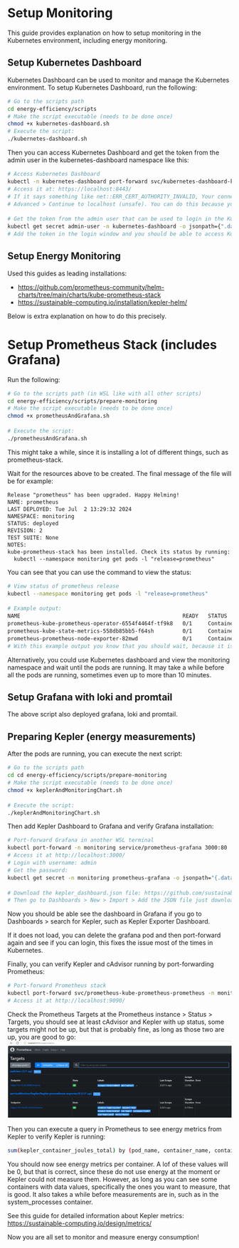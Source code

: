 # Setup Monitoring
This guide provides explanation on how to setup monitoring in the Kubernetes environment, including energy monitoring.

## Setup Kubernetes Dashboard
Kubernetes Dashboard can be used to monitor and manage the Kubernetes environment. To setup Kubernetes Dashboard, run the following:
```sh
# Go to the scripts path
cd energy-efficiency/scripts
# Make the script executable (needs to be done once)
chmod +x kubernetes-dashboard.sh
# Execute the script:
./kubernetes-dashboard.sh
```
Then you can access Kubernetes Dashboard and get the token from the admin user in the kubernetes-dashboard namespace like this:
```sh
# Access Kubernetes Dashboard
kubectl -n kubernetes-dashboard port-forward svc/kubernetes-dashboard-kong-proxy 8443:443
# Access it at: https://localhost:8443/
# If it says something like net::ERR_CERT_AUTHORITY_INVALID, Your connection isn't private, you can select 
# Advanced > Continue to localhost (unsafe). You can do this because you know it is Kubernetes and this is save to use

# Get the token from the admin user that can be used to login in the Kubernetes Dashboard cluster
kubectl get secret admin-user -n kubernetes-dashboard -o jsonpath={".data.token"} | base64 -d
# Add the token in the login window and you should be able to access Kubernetes Dashboard
```

## Setup Energy Monitoring
Used this guides as leading installations: 
- https://github.com/prometheus-community/helm-charts/tree/main/charts/kube-prometheus-stack
- https://sustainable-computing.io/installation/kepler-helm/

Below is extra explanation on how to do this precisely.

# Setup Prometheus Stack (includes Grafana)
Run the following:
```sh
# Go to the scripts path (in WSL like with all other scripts)
cd energy-efficiency/scripts/prepare-monitoring
# Make the script executable (needs to be done once)
chmod +x prometheusAndGrafana.sh

# Execute the script:
./prometheusAndGrafana.sh
```
This might take a while, since it is installing a lot of different things, such as prometheus-stack.

Wait for the resources above to be created. The final message of the file will be for example:
```
Release "prometheus" has been upgraded. Happy Helming!
NAME: prometheus
LAST DEPLOYED: Tue Jul  2 13:29:32 2024
NAMESPACE: monitoring
STATUS: deployed
REVISION: 2
TEST SUITE: None
NOTES:
kube-prometheus-stack has been installed. Check its status by running:
  kubectl --namespace monitoring get pods -l "release=prometheus"
```

You can see that you can use the command to view the status:
```sh
# View status of prometheus release
kubectl --namespace monitoring get pods -l "release=prometheus"

# Example output:
NAME                                                   READY   STATUS              RESTARTS   AGE
prometheus-kube-prometheus-operator-6554f4464f-tf9k8   0/1     ContainerCreating   0          97s
prometheus-kube-state-metrics-558db85bb5-f64sh         0/1     ContainerCreating   0          97s
prometheus-prometheus-node-exporter-82mwd              0/1     ContainerCreating   0          97s
# With this example output you know that you should wait, because it is still creating the containers
```
Alternatively, you could use Kubernetes dashboard and view the monitoring namespace and wait until the pods are running. It may take a while before all the pods are running, sometimes even up to more than 10 minutes. 

## Setup Grafana with loki and promtail
The above script also deployed grafana, loki and promtail.



## Preparing Kepler (energy measurements)
After the pods are running, you can execute the next script:
```sh
# Go to the scripts path
cd cd energy-efficiency/scripts/prepare-monitoring
# Make the script executable (needs to be done once)
chmod +x keplerAndMonitoringChart.sh

# Execute the script:
./keplerAndMonitoringChart.sh
```

Then add Kepler Dashboard to Grafana and verify Grafana installation:
```sh
# Port-forward Grafana in another WSL terminal
kubectl port-forward -n monitoring service/prometheus-grafana 3000:80
# Access it at http://localhost:3000/
# Login with username: admin
# Get the password:
kubectl get secret -n monitoring prometheus-grafana -o jsonpath="{.data.admin-password}" | base64 --decode ; echo

# Download the kepler_dashboard.json file: https://github.com/sustainable-computing-io/kepler/blob/main/grafana-dashboards/Kepler-Exporter.json
# Then go to Dashboards > New > Import > Add the JSON file just downloaded
```
Now you should be able see the dashboard in Grafana if you go to Dashboards > search for Kepler, such as Kepler Exporter Dashboard.

If it does not load, you can delete the grafana pod and then port-forward again and see if you can login, this fixes the issue most of the times in Kubernetes.


Finally, you can verify Kepler and cAdvisor running by port-forwarding Prometheus:
```sh
# Port-forward Prometheus stack
kubectl port-forward svc/prometheus-kube-prometheus-prometheus -n monitoring 9090:9090
# Access it at http://localhost:9090/
```

Check the Prometheus Targets at the Prometheus instance > Status > Targets, you should see at least cAdvisor and Kepler with up status, some targets might not be up, but that is probably fine, as long as those two are up, you are good to go:
![alt text](../assets/KeplerAndcAdvisorTargetsUp_Prometheus.png)

Then you can execute a query in Prometheus to see energy metrics from Kepler to verify Kepler is running:
```sh
sum(kepler_container_joules_total) by (pod_name, container_name, container_namespace, node)
```
You should now see energy metrics per container. A lof of these values will be 0, but that is correct, since these do not use energy at the moment or Kepler could not measure them. However, as long as you can see some containers with data values, specifically the ones you want to measure, that is good.
It also takes a while before measurements are in, such as in the system_processes container.

See this guide for detailed information about Kepler metrics: https://sustainable-computing.io/design/metrics/

Now you are all set to monitor and measure energy consumption!